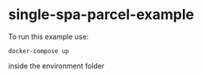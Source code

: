 # single-spa-parcel-example

To run this example use: 
```
docker-compose up
```
 inside the environment folder